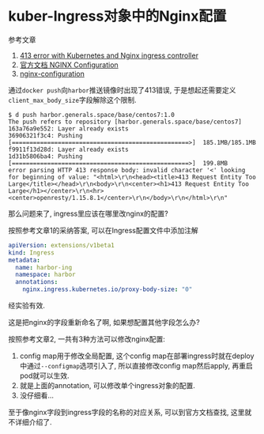 # kuber-Ingress对象中的Nginx配置

参考文章

1. [413 error with Kubernetes and Nginx ingress controller](https://stackoverflow.com/questions/49918313/413-error-with-kubernetes-and-nginx-ingress-controller)
2. [官方文档 NGINX Configuration](https://github.com/kubernetes/ingress-nginx/blob/master/docs/user-guide/nginx-configuration/index.md)
3. [nginx-configuration](https://github.com/kubernetes/ingress-nginx/tree/master/docs/user-guide/nginx-configuration)

通过`docker push`向`harbor`推送镜像时出现了413错误, 于是想起还需要定义`client_max_body_size`字段解除这个限制.

```
$ d push harbor.generals.space/base/centos7:1.0
The push refers to repository [harbor.generals.space/base/centos7]
163a76a9e552: Layer already exists
36906321f3c4: Pushing [==================================================>]  185.1MB/185.1MB
f9911f13d28d: Layer already exists
1d31b5806ba4: Pushing [==================================================>]  199.8MB
error parsing HTTP 413 response body: invalid character '<' looking for beginning of value: "<html>\r\n<head><title>413 Request Entity Too Large</title></head>\r\n<body>\r\n<center><h1>413 Request Entity Too Large</h1></center>\r\n<hr><center>openresty/1.15.8.1</center>\r\n</body>\r\n</html>\r\n"
```

那么问题来了, ingress里应该在哪里改nginx的配置?

按照参考文章1的采纳答案, 可以在Ingress配置文件中添加注解

```yml
apiVersion: extensions/v1beta1
kind: Ingress
metadata:
  name: harbor-ing
  namespace: harbor
  annotations:
    nginx.ingress.kubernetes.io/proxy-body-size: "0"
```

经实验有效.

这是把nginx的字段重新命名了啊, 如果想配置其他字段怎么办? 

按照参考文章2, 一共有3种方法可以修改nginx配置: 

1. config map用于修改全局配置, 这个config map在部署ingress时就在deploy中通过`--configmap`选项引入了, 所以直接修改config map然后apply, 再重启pod就可以生效.
2. 就是上面的annotation, 可以修改单个ingress对象的配置.
3. 没仔细看...

至于像nginx字段到ingress字段的名称的对应关系, 可以到官方文档查找, 这里就不详细介绍了.
